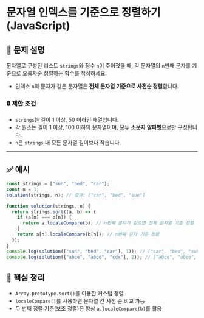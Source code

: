 # 문자열 인덱스를 기준으로 정렬하기 (JavaScript)

## 🧩 문제 설명

문자열로 구성된 리스트 `strings`와 정수 `n`이 주어졌을 때, 각 문자열의 `n`번째 문자를 기준으로 오름차순 정렬하는 함수를 작성하세요.

- 인덱스 `n`의 문자가 같은 문자열은 **전체 문자열 기준으로 사전순 정렬**합니다.

### 🔒 제한 조건

- `strings`는 길이 1 이상, 50 이하인 배열입니다.
- 각 원소는 길이 1 이상, 100 이하의 문자열이며, 모두 **소문자 알파벳**으로만 구성됩니다.
- `n`은 `strings` 내 모든 문자열 길이보다 작습니다.

---

## ✅ 예시

```javascript
const strings = ["sun", "bed", "car"];
const n = 1;
solution(strings, n); // 결과: ["car", "bed", "sun"]
```

```javascript
function solution(strings, n) {
  return strings.sort((a, b) => {
    if (a[n] === b[n]) {
      return a.localeCompare(b); // n번째 문자가 같으면 전체 문자열 기준 정렬
    }
    return a[n].localeCompare(b[n]); // n번째 문자 기준 정렬
  });
}
console.log(solution(["sun", "bed", "car"], 1)); // ["car", "bed", "sun"]
console.log(solution(["abce", "abcd", "cdx"], 2)); // ["abcd", "abce", "cdx"]
```

## 📌 핵심 정리

- `Array.prototype.sort()`를 이용한 커스텀 정렬
- `localeCompare()`를 사용하면 문자열 간 사전 순 비교 가능
- 두 번째 정렬 기준(보조 정렬)은 항상 `a.localeCompare(b)`를 활용
